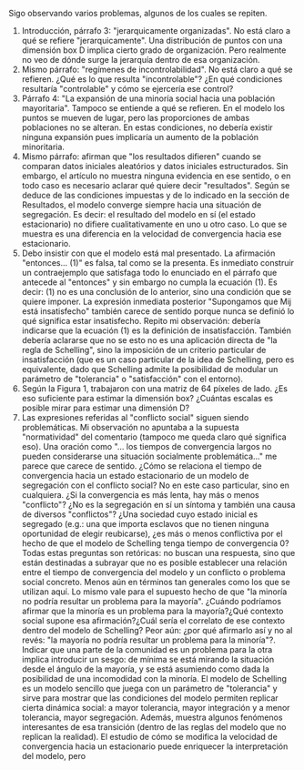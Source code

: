 Sigo observando varios problemas, algunos de los cuales se repiten.

1. Introducción, párrafo 3: "jerarquicamente organizadas". No está claro a qué se refiere "jerarquicamente". Una distribución de puntos con una dimensión box D implica cierto grado de organización. Pero realmente no veo de dónde surge la jerarquía dentro de esa organización.
2. Mismo párrafo: "regímenes de incontrolabilidad". No está claro a qué se refieren. ¿Qué es lo que resulta "incontrolable"? ¿En qué condiciones resultaría "controlable" y cómo se ejercería ese control?
3. Párrafo 4: "La expansión de una minoría social hacia una población mayoritaria". Tampoco se entiende a qué se refieren. En el modelo los puntos se mueven de lugar, pero las proporciones de ambas poblaciones no se alteran. En estas condiciones, no debería existir ninguna expansión pues implicaría un aumento de la población minoritaria.
4. Mismo párrafo: afirman que "los resultados difieren" cuando se comparan datos iniciales aleatórios y datos iniciales estructurados. Sin embargo, el artículo no muestra ninguna evidencia en ese sentido, o en todo caso es necesario aclarar qué quiere decir "resultados". Según se deduce de las condiciones impuestas y de lo indicado en la sección de Resultados, el modelo converge siempre hacia una situación de segregación. Es decir: el resultado del modelo en sí (el estado estacionario) no difiere cualitativamente en uno u otro caso. Lo que se muestra es una diferencia en la velocidad de convergencia hacia ese estacionario.
5. Debo insistir con que el modelo está mal presentado. La afirmación "entonces... (1)" es falsa, tal como se la presenta. Es inmediato construir un contraejemplo que satisfaga todo lo enunciado en el párrafo que antecede al "entonces" y sin embargo no cumpla la ecuación (1). Es decir: (1) no es una conclusión de lo anterior, sino una condición que se quiere imponer. La expresión inmediata posterior "Supongamos que Mij está insatisfecho" también carece de sentido porque nunca se definió lo qué significa estar insatisfecho. Repito mi observación: debería indicarse que la ecuación (1) es la definición de insatisfacción. También debería aclararse que no se esto no es una aplicación directa de "la regla de Schelling", sino la imposición de un criterio particular de insatisfacción (que es un caso particular de la idea de Schelling, pero es equivalente, dado que Schelling admite la posibilidad de modular un parámetro de "tolerancia" o "satisfacción"  con el entorno).
6. Según la Figura 1, trabajaron con una matriz de 64 píxeles de lado. ¿Es eso suficiente para estimar la dimensión box? ¿Cuántas escalas es posible mirar para estimar una dimensión D?
7. Las expresiones referidas al "conflicto social" siguen siendo problemáticas. Mi observación no apuntaba a la supuesta "normatividad" del comentario (tampoco me queda claro qué significa eso). Una oración como "... los tiempos de convergencia largos no pueden considerarse una situación socialmente problemática..." me parece que carece de sentido. ¿Cómo se relaciona el tiempo de convergencia hacia un estado estacionario de un modelo de segregación con el conflicto social? No en este caso particular, sino en cualquiera. ¿Si la convergencia es más lenta, hay más o menos "conflicto"? ¿No es la segregación en sí un síntoma y también una causa de diversos "conflictos"? ¿Una sociedad cuyo estado inicial es segregado (e.g.: una que importa esclavos que no tienen ninguna oportunidad de elegir reubicarse), ¿es más o menos conflictiva por el hecho de que el modelo de Schelling tenga tiempo de convergencia 0? Todas estas preguntas son retóricas: no buscan una respuesta, sino que están destinadas a subrayar que no es posible establecer una relación entre el tiempo de convergencia del modelo y un conflicto o problema social concreto. Menos aún en términos tan generales como los que se utilizan aquí. Lo mismo vale para el supuesto hecho de que "la minoría no podría resultar un problema para la mayoría". ¿Cuándo podríamos afirmar que la minoría es un problema para la mayoría?¿Qué contexto social supone esa afirmación?¿Cuál sería el correlato de ese contexto dentro del modelo de Schelling? Peor aún: ¿por qué afirmarlo así y no al revés: "la mayoría no podría resultar un problema para la minoría"?. Indicar que una parte de la comunidad es un problema para la otra implica introducir un sesgo: de mínima se está mirando la situación desde el ángulo de la mayoría, y se está asumiendo como dada la posibilidad de una incomodidad con la minoría.
El modelo de Schelling es un modelo sencillo que juega con un parámetro de "tolerancia" y sirve para mostrar que las condiciones del modelo permiten replicar cierta dinámica social: a mayor tolerancia, mayor integración y a menor tolerancia, mayor segregación. Además, muestra algunos fenómenos interesantes de esa transición (dentro de las reglas del modelo que no replican la realidad). El estudio de cómo se modifica la velocidad de convergencia hacia un estacionario puede enriquecer la interpretación del modelo, pero 
